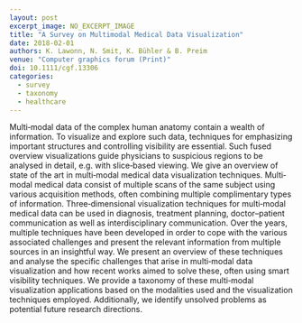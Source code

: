 ```yaml
---
layout: post
excerpt_image: NO_EXCERPT_IMAGE
title: "A Survey on Multimodal Medical Data Visualization"
date: 2018-02-01
authors: K. Lawonn, N. Smit, K. Bühler & B. Preim
venue: "Computer graphics forum (Print)"
doi: 10.1111/cgf.13306
categories:
  - survey
  - taxonomy
  - healthcare
---
```

Multi‐modal data of the complex human anatomy contain a wealth of information. To visualize and explore such data, techniques for emphasizing important structures and controlling visibility are essential. Such fused overview visualizations guide physicians to suspicious regions to be analysed in detail, e.g. with slice‐based viewing. We give an overview of state of the art in multi‐modal medical data visualization techniques. Multi‐modal medical data consist of multiple scans of the same subject using various acquisition methods, often combining multiple complimentary types of information. Three‐dimensional visualization techniques for multi‐modal medical data can be used in diagnosis, treatment planning, doctor–patient communication as well as interdisciplinary communication. Over the years, multiple techniques have been developed in order to cope with the various associated challenges and present the relevant information from multiple sources in an insightful way. We present an overview of these techniques and analyse the specific challenges that arise in multi‐modal data visualization and how recent works aimed to solve these, often using smart visibility techniques. We provide a taxonomy of these multi‐modal visualization applications based on the modalities used and the visualization techniques employed. Additionally, we identify unsolved problems as potential future research directions.
